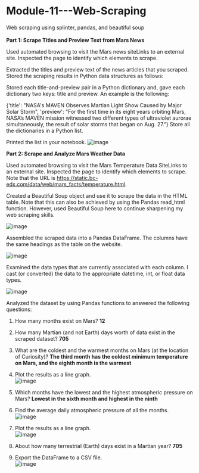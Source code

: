 # Module-11---Web-Scraping
Web scraping using splinter, pandas, and beautiful soup <br />           
**Part 1: Scrape Titles and Preview Text from Mars News**        
   
Used automated browsing to visit the Mars news siteLinks to an external site. Inspected the page to identify which elements to scrape.

Extracted the titles and preview text of the news articles that you scraped. Stored the scraping results in Python data structures as follows:

Stored each title-and-preview pair in a Python dictionary and, gave each dictionary two keys: title and preview. An example is the following:

{'title': "NASA's MAVEN Observes Martian Light Show Caused by Major Solar Storm", 
 'preview': "For the first time in its eight years orbiting Mars, NASA’s MAVEN mission witnessed two different types of ultraviolet aurorae simultaneously, the result of solar storms that began on Aug. 27."}
Store all the dictionaries in a Python list.
  
Printed the list in your notebook.
![image](https://github.com/dclaxto1/Module-11---Web-Scraping/assets/128431134/a23b68b1-af18-4a6b-8cc9-c9d7774b8794)

**Part 2: Scrape and Analyze Mars Weather Data**

Used automated browsing to visit the Mars Temperature Data SiteLinks to an external site. Inspected the page to identify which elements to scrape. Note that the URL is https://static.bc-edx.com/data/web/mars_facts/temperature.html.

Created a Beautiful Soup object and use it to scrape the data in the HTML table. Note that this can also be achieved by using the Pandas read_html function. However, used Beautiful Soup here to continue sharpening my web scraping skills. <br />

![image](https://github.com/dclaxto1/Module-11---Web-Scraping/assets/128431134/c8740159-650b-410a-8abc-9a97fa3a5aeb)

Assembled the scraped data into a Pandas DataFrame. The columns have the same headings as the table on the website. <br />

![image](https://github.com/dclaxto1/Module-11---Web-Scraping/assets/128431134/7c23a840-773e-45bc-8d30-06a5a24fe2cc)

Examined the data types that are currently associated with each column. I cast (or converted) the data to the appropriate datetime, int, or float data types.<br />

![image](https://github.com/dclaxto1/Module-11---Web-Scraping/assets/128431134/86d6cca7-6ef9-4c5d-8643-2704f8a0ad97)

Analyzed the dataset by using Pandas functions to answered the following questions:

1. How many months exist on Mars? **12**
2. How many Martian (and not Earth) days worth of data exist in the scraped dataset? **705**
3. What are the coldest and the warmest months on Mars (at the location of Curiosity)? **The third month has the coldest minimum temperature on Mars, and the eighth month is the warmest**
4. Plot the results as a line graph. <br />
![image](https://github.com/dclaxto1/Module-11---Web-Scraping/assets/128431134/abbf6f13-076f-444c-ba1c-56155dcc1694)

5. Which months have the lowest and the highest atmospheric pressure on Mars? **Lowest in the sixth month and highest in the ninth**
6. Find the average daily atmospheric pressure of all the months. <br />
![image](https://github.com/dclaxto1/Module-11---Web-Scraping/assets/128431134/97ddc086-92e9-4583-bac2-2bcf4d2934b4)

7. Plot the results as a line graph. <br />
![image](https://github.com/dclaxto1/Module-11---Web-Scraping/assets/128431134/a54b3d5f-a397-4f47-a8bb-8cfd8a7fb90e)

8. About how many terrestrial (Earth) days exist in a Martian year? **705**
9. Export the DataFrame to a CSV file. <br />
![image](https://github.com/dclaxto1/Module-11---Web-Scraping/assets/128431134/81ba7f7e-b4e0-493d-b0c9-6cf6131887ff)
